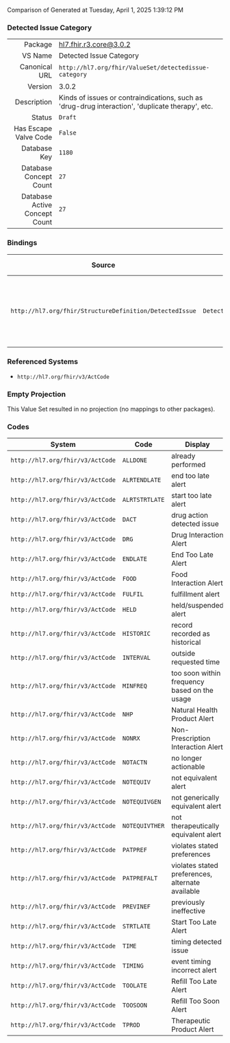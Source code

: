 Comparison of 
Generated at Tuesday, April 1, 2025 1:39:12 PM

### Detected Issue Category

|      |     |
| ---: | --- |
| Package | hl7.fhir.r3.core@3.0.2 |
| VS Name | Detected Issue Category |
| Canonical URL | `http://hl7.org/fhir/ValueSet/detectedissue-category` |
| Version | 3.0.2 |
| Description | Kinds of issues or contraindications, such as 'drug-drug interaction', 'duplicate therapy', etc. |
| Status | `Draft` |
| Has Escape Valve Code | `False` |
| Database Key | `1180` |
| Database Concept Count | `27` |
| Database Active Concept Count | `27` |
### Bindings

| Source | Element | Binding | Strength | Element Short |
| ------ | ------- | ------- | -------- | ------------- |
| `http://hl7.org/fhir/StructureDefinition/DetectedIssue` | `DetectedIssue.category` | `http://hl7.org/fhir/ValueSet/detectedissue-category` | `Preferred` | Issue Category, e.g. drug-drug, duplicate therapy, etc. |

### Referenced Systems

* `http://hl7.org/fhir/v3/ActCode`
### Empty Projection

This Value Set resulted in no projection (no mappings to other packages).

### Codes

| System | Code | Display |
| ------ | ---- | ------- |
| `http://hl7.org/fhir/v3/ActCode` | `ALLDONE` | already performed |
| `http://hl7.org/fhir/v3/ActCode` | `ALRTENDLATE` | end too late alert |
| `http://hl7.org/fhir/v3/ActCode` | `ALRTSTRTLATE` | start too late alert |
| `http://hl7.org/fhir/v3/ActCode` | `DACT` | drug action detected issue |
| `http://hl7.org/fhir/v3/ActCode` | `DRG` | Drug Interaction Alert |
| `http://hl7.org/fhir/v3/ActCode` | `ENDLATE` | End Too Late Alert |
| `http://hl7.org/fhir/v3/ActCode` | `FOOD` | Food Interaction Alert |
| `http://hl7.org/fhir/v3/ActCode` | `FULFIL` | fulfillment alert |
| `http://hl7.org/fhir/v3/ActCode` | `HELD` | held/suspended alert |
| `http://hl7.org/fhir/v3/ActCode` | `HISTORIC` | record recorded as historical |
| `http://hl7.org/fhir/v3/ActCode` | `INTERVAL` | outside requested time |
| `http://hl7.org/fhir/v3/ActCode` | `MINFREQ` | too soon within frequency based on the usage |
| `http://hl7.org/fhir/v3/ActCode` | `NHP` | Natural Health Product Alert |
| `http://hl7.org/fhir/v3/ActCode` | `NONRX` | Non-Prescription Interaction Alert |
| `http://hl7.org/fhir/v3/ActCode` | `NOTACTN` | no longer actionable |
| `http://hl7.org/fhir/v3/ActCode` | `NOTEQUIV` | not equivalent alert |
| `http://hl7.org/fhir/v3/ActCode` | `NOTEQUIVGEN` | not generically equivalent alert |
| `http://hl7.org/fhir/v3/ActCode` | `NOTEQUIVTHER` | not therapeutically equivalent alert |
| `http://hl7.org/fhir/v3/ActCode` | `PATPREF` | violates stated preferences |
| `http://hl7.org/fhir/v3/ActCode` | `PATPREFALT` | violates stated preferences, alternate available |
| `http://hl7.org/fhir/v3/ActCode` | `PREVINEF` | previously ineffective |
| `http://hl7.org/fhir/v3/ActCode` | `STRTLATE` | Start Too Late Alert |
| `http://hl7.org/fhir/v3/ActCode` | `TIME` | timing detected issue |
| `http://hl7.org/fhir/v3/ActCode` | `TIMING` | event timing incorrect alert |
| `http://hl7.org/fhir/v3/ActCode` | `TOOLATE` | Refill Too Late Alert |
| `http://hl7.org/fhir/v3/ActCode` | `TOOSOON` | Refill Too Soon Alert |
| `http://hl7.org/fhir/v3/ActCode` | `TPROD` | Therapeutic Product Alert |
